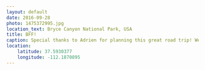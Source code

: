 ```yaml
---
layout: default
date: 2016-09-28
photo: 1475372995.jpg
location_text: Bryce Canyon National Park, USA
title: BFF!
caption: Special thanks to Adrien for planning this great road trip! We saw many massively gigantic huge things ;)
location:
    latitude: 37.5930377
    longitude: -112.1870895
---
```

